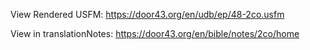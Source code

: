 View Rendered USFM: https://door43.org/en/udb/ep/48-2co.usfm

View in translationNotes: https://door43.org/en/bible/notes/2co/home
